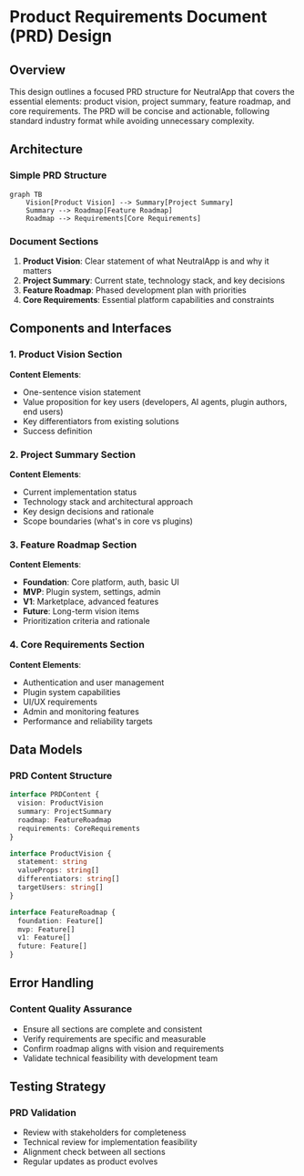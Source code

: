 # Product Requirements Document (PRD) Design

## Overview

This design outlines a focused PRD structure for NeutralApp that covers the essential elements: product vision, project summary, feature roadmap, and core requirements. The PRD will be concise and actionable, following standard industry format while avoiding unnecessary complexity.

## Architecture

### Simple PRD Structure

```mermaid
graph TB
    Vision[Product Vision] --> Summary[Project Summary]
    Summary --> Roadmap[Feature Roadmap]
    Roadmap --> Requirements[Core Requirements]
```

### Document Sections

1. **Product Vision**: Clear statement of what NeutralApp is and why it matters
2. **Project Summary**: Current state, technology stack, and key decisions
3. **Feature Roadmap**: Phased development plan with priorities
4. **Core Requirements**: Essential platform capabilities and constraints

## Components and Interfaces

### 1. Product Vision Section

**Content Elements**:
- One-sentence vision statement
- Value proposition for key users (developers, AI agents, plugin authors, end users)
- Key differentiators from existing solutions
- Success definition

### 2. Project Summary Section

**Content Elements**:
- Current implementation status
- Technology stack and architectural approach
- Key design decisions and rationale
- Scope boundaries (what's in core vs plugins)

### 3. Feature Roadmap Section

**Content Elements**:
- **Foundation**: Core platform, auth, basic UI
- **MVP**: Plugin system, settings, admin
- **V1**: Marketplace, advanced features
- **Future**: Long-term vision items
- Prioritization criteria and rationale

### 4. Core Requirements Section

**Content Elements**:
- Authentication and user management
- Plugin system capabilities
- UI/UX requirements
- Admin and monitoring features
- Performance and reliability targets

## Data Models

### PRD Content Structure

```typescript
interface PRDContent {
  vision: ProductVision
  summary: ProjectSummary
  roadmap: FeatureRoadmap
  requirements: CoreRequirements
}

interface ProductVision {
  statement: string
  valueProps: string[]
  differentiators: string[]
  targetUsers: string[]
}

interface FeatureRoadmap {
  foundation: Feature[]
  mvp: Feature[]
  v1: Feature[]
  future: Feature[]
}
```

## Error Handling

### Content Quality Assurance

- Ensure all sections are complete and consistent
- Verify requirements are specific and measurable
- Confirm roadmap aligns with vision and requirements
- Validate technical feasibility with development team

## Testing Strategy

### PRD Validation

- Review with stakeholders for completeness
- Technical review for implementation feasibility
- Alignment check between all sections
- Regular updates as product evolves